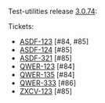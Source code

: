 Test-utilities release [3.0.74](https://github.com/maweeks/test-utilities/pull/87):

Tickets:

- [ASDF-123](https://bob.atlassian.net/browse/ASDF-123) [#84, #85] 
- [ASDF-124](https://bob.atlassian.net/browse/ASDF-124) [#85] 
- [ASDF-321](https://bob.atlassian.net/browse/ASDF-321) [#85] 
- [QWER-123](https://bob.atlassian.net/browse/QWER-123) [#84] 
- [QWER-135](https://bob.atlassian.net/browse/QWER-135) [#84] 
- [QWER-333](https://bob.atlassian.net/browse/QWER-333) [#86] 
- [ZXCV-123](https://bob.atlassian.net/browse/ZXCV-123) [#85] 
